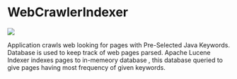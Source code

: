 # WebCrawlerIndexer

![](https://img.shields.io/badge/Java--green.svg)

Application crawls web looking for pages with Pre-Selected Java Keywords.
Database is used to keep track of web pages parsed.
Apache Lucene Indexer indexes pages to in-memeory database , this database queried to give pages having most frequency of given keywords.

